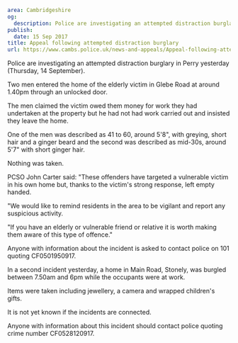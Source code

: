 ```yaml
area: Cambridgeshire
og:
  description: Police are investigating an attempted distraction burglary in Perry yesterday (Thursday, 14 September).
publish:
  date: 15 Sep 2017
title: Appeal following attempted distraction burglary
url: https://www.cambs.police.uk/news-and-appeals/Appeal-following-attempted-distraction-burglary
```

Police are investigating an attempted distraction burglary in Perry yesterday (Thursday, 14 September).

Two men entered the home of the elderly victim in Glebe Road at around 1.40pm through an unlocked door.

The men claimed the victim owed them money for work they had undertaken at the property but he had not had work carried out and insisted they leave the home.

One of the men was described as 41 to 60, around 5'8", with greying, short hair and a ginger beard and the second was described as mid-30s, around 5'7" with short ginger hair.

Nothing was taken.

PCSO John Carter said: "These offenders have targeted a vulnerable victim in his own home but, thanks to the victim's strong response, left empty handed.

"We would like to remind residents in the area to be vigilant and report any suspicious activity.

"If you have an elderly or vulnerable friend or relative it is worth making them aware of this type of offence."

Anyone with information about the incident is asked to contact police on 101 quoting CF0501950917.

In a second incident yesterday, a home in Main Road, Stonely, was burgled between 7.50am and 6pm while the occupants were at work.

Items were taken including jewellery, a camera and wrapped children's gifts.

It is not yet known if the incidents are connected.

Anyone with information about this incident should contact police quoting crime number CF0528120917.
